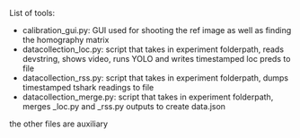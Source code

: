 List of tools:

- calibration_gui.py: GUI used for shooting the ref image as well as finding the homography matrix
- datacollection_loc.py: script that takes in experiment folderpath, reads devstring, shows video, runs YOLO and writes timestamped loc preds to file
- datacollection_rss.py: script that takes in experiment folderpath, dumps timestamped tshark readings to file 
- datacollection_merge.py: script that takes in experiment folderpath, merges \_loc.py and \_rss.py outputs to create data.json

the other files are auxiliary